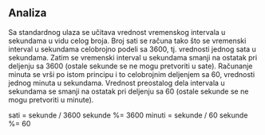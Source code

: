 ## Analiza

Sa standardnog ulaza se učitava vrednost vremenskog intervala u sekundama u vidu celog broja. Broj sati se računa tako što se vremenski interval u sekundama celobrojno podeli sa 3600, tj. vrednosti jednog sata u sekundama. Zatim se vremenski interval u sekundama smanji na ostatak pri deljenju sa 3600 (ostale sekunde se ne mogu pretvoriti u sate). Računanje minuta se vrši po istom principu i to celobrojnim deljenjem sa 60, vrednosti jednog minuta u sekundama. Vrednost preostalog dela intervala u sekundama se smanji na ostatak pri deljenju sa 60 (ostale sekunde se ne mogu pretvoriti u minute).

sati = sekunde / 3600
sekunde %= 3600
minuti = sekunde / 60
sekunde %= 60
